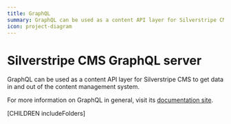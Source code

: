 ```yaml
---
title: GraphQL
summary: GraphQL can be used as a content API layer for Silverstripe CMS
icon: project-diagram
---
```


# Silverstripe CMS GraphQL server

GraphQL can be used as a content API layer for Silverstripe CMS to get data in and out of the content management system.

For more information on GraphQL in general, visit its [documentation site](https://graphql.org).

[CHILDREN includeFolders]
